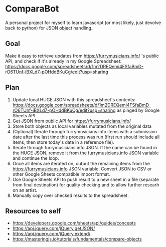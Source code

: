 # ComparaBot
A personal project for myself to learn javascript (or most likely, just devolve back to python) for JSON object handling.

## Goal
Make it easy to retrieve updates from https://furrymusicians.info/ 's public API, and check if it's already in my Google Spreadsheet: https://docs.google.com/spreadsheets/d/1m2DREQemi4FSfaBmD-rO6TUnf-iBXLd7-pOHddBKuCg/edit?usp=sharing

## Plan
1. Update local HUGE JSON with this spreadsheet's contents: https://docs.google.com/spreadsheets/d/1m2DREQemi4FSfaBmD-rO6TUnf-iBXLd7-pOHddBKuCg/edit?usp=sharing as pinged by Google Sheets API
2. Get JSON from public API for https://furrymusicians.info/
3. Store both objects as local variables mutated from the original data
4. (Optional) Iterate through furrymusicians.info items with a submission date after the last time this process was run (first run should include all items, then store today's date in a reference file).
5. Iterate through furrymusicians.info JSON. If the name can be found in the HUGE JSON, remove it from the furrymusicians.info JSON variable and continue the loop.
6. Once all items are iterated on, output the remaining items from the https://furrymusicians.info JSON variable. Convert JSON to CSV or other Google Sheets compatible import format.
7. Use Google Sheets API to push result to a new sheet in a file (separate from final destination) for quality checking and to allow further researh on an artist.
8. Manually copy over checked results to the spreadsheet.

## Resources to self

- https://developers.google.com/sheets/api/guides/concepts
- https://api.jquery.com/jQuery.getJSON/
- https://api.jquery.com/jQuery.extend/
- https://masteringjs.io/tutorials/fundamentals/compare-objects
